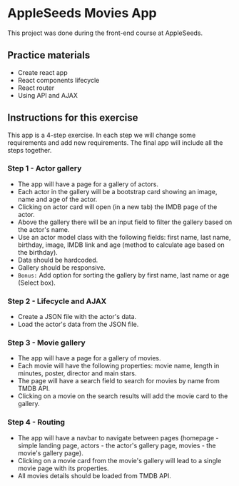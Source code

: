 # AppleSeeds Movies App

This project was done during the front-end course at AppleSeeds. 

## Practice materials

- Create react app
- React components lifecycle 
- React router
- Using API and AJAX

## Instructions for this exercise

This app is a 4-step exercise. In each step we will change some requirements and add new requirements. The final app will include all the steps together.

### Step 1 - Actor gallery

- The app will have a page for a gallery of actors.
- Each actor in the gallery will be a bootstrap card showing an image, name and age of the actor.
- Clicking on actor card will open (in a new tab) the IMDB page of the actor.
- Above the gallery there will be an input field to filter the gallery based on the actor's name.
- Use an actor model class with the following fields: first name, last name, birthday, image, IMDB link and age (method to calculate age based on the birthday).
- Data should be hardcoded.
- Gallery should be responsive.
- `Bonus:` Add option for sorting the gallery by first name, last name or age (Select box).

### Step 2 - Lifecycle and AJAX

- Create a JSON file with the actor's data.
- Load the actor's data from the JSON file.

### Step 3 - Movie gallery

- The app will have a page for a gallery of movies.
- Each movie will have the following properties: movie name, length in minutes, poster, director and main stars.
- The page will have a search field to search for movies by name from TMDB API.
- Clicking on a movie on the search results will add the movie card to the gallery.

### Step 4 - Routing

- The app will have a navbar to navigate between pages (homepage - simple landing page, actors - the actor's gallery page, movies - the movie's gallery page).
- Clicking on a movie card from the movie's gallery will lead to a single movie page with its properties.
- All movies details should be loaded from TMDB API.
